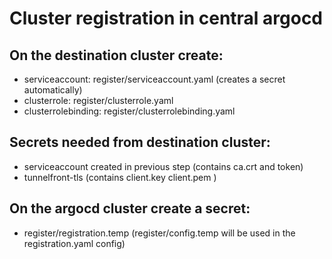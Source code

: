 # Cluster registration in central argocd

## On the destination cluster create:

  - serviceaccount: register/serviceaccount.yaml (creates a secret automatically)
  - clusterrole: register/clusterrole.yaml
  - clusterrolebinding: register/clusterrolebinding.yaml

## Secrets needed from destination cluster:

  - serviceaccount created in previous step
    (contains ca.crt and token)
  - tunnelfront-tls
    (contains client.key client.pem )

## On the argocd cluster create a secret:

  - register/registration.temp (register/config.temp will be used in the registration.yaml config)